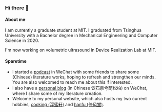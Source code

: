 ### Hi there 👋

<!--
**qzlinqian/qzlinqian** is a ✨ _special_ ✨ repository because its `README.md` (this file) appears on your GitHub profile.

Here are some ideas to get you started:

- 🔭 I’m currently working on ...
- 🌱 I’m currently learning ...
- 👯 I’m looking to collaborate on ...
- 🤔 I’m looking for help with ...
- 💬 Ask me about ...
- 📫 How to reach me: ...
- 😄 Pronouns: ...
- ⚡ Fun fact: ...
-->
#### About me
I am currently a graduate student at MIT. I graduated from Tsinghua University with a Bachelor degree in Mechanical Engineering and Computer Science in 2020.

I'm now working on volumetric ultrasound in Device Realization Lab at MIT.

#### Sparetime
- I started a [podcast](https://mp.weixin.qq.com/s/hXuqh_BiHiQFRw3lxtN1pw) in WeChat with some friends to share some (Chinese) literature works, hoping to refresh and strengthen our minds. You are also welcomed to reach me about this if interested.
- I also have a [personal blog](https://mp.weixin.qq.com/s/WTs27amc-N4gmgxsZ2bCaw) (in Chinese 饮石泉兮荫松柏) on WeChat, where I share some of my literature creation.
- Welcome to my personal website, which also hosts my two current hobbies, [cooking (浮蜜轩)](http://www.qianl.in/2022/06/02/fumixuan/) and [hanfu (倚风堂)](http://www.qianl.in/2022/06/02/yifengtang/).


